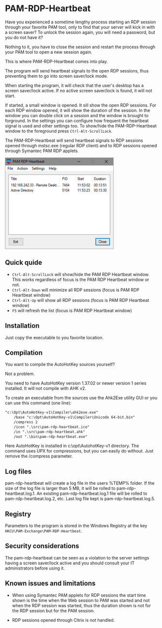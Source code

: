 # PAM-RDP-Heartbeat
Have you experienced a sometime lengthy process starting an RDP session through
your favorite PAM tool, only to find that your server will kick in with a screen
saver? To unlock the session again, you will need a password, but you do not
have it?

Nothing to it, you have to close the session and restart the process through
your PAM tool to open a new session again.

This is where PAM-RDP-Heartbeat comes into play.

The program will send heartbeat signals to the open RDP sessions, thus preventing
them to go into screen saver/lock mode.

When starting the program, it will check that the user's desktop has a screen
saver/lock active. If no active screen saver/lock is found, it will not start.

If started, a small window is opened. It sill show the open RDP sessions. For
each RDP window opened, it will show the duration of the session. In the window
you can double click on a session and the window is brought to forground. In the
settings you can configure how frequent the heartbeat signal is used and other
settings too. To show/hide the PAM-RDP-Heartbeat window to the foreground press
`Ctrl-Alt-ScrollLock`.

The PAM-RDP-Heartbeat will send heartbeat signals to RDP sessions opened through
mstsc.exe (regular RDP client) and to RDP sessions opened through Symantec PAM
RDP applets.

![PAM RDP Heartbear](/docs/pam-rdp-heartbeat.png)

## Quick quide
+ `Ctrl-Alt-ScrollLock` will show/hide the PAM RDP Heartbeat window. This works regardless of focus is the PAM RDP Heartbeat window or not.
+ `Ctrl-Alt-Down` will minimize all RDP sessions (focus is PAM RDP Heartbeat window)
+ `Ctrl-Alt-Up` will show all RDP sessions (focus is PAM RDP Heartbeat window)
+ `F5` will refresh the list (focus is PAM RDP Heartbeat window)

## Installation
Just copy the executable to you favorite location.

## Compilation
You want to compile the AutoHotKey sources yourself?

Not a problem.

You need to have AutoHotKey version 1.37.02 or newer version 1 series installed. It will not compile with AHK v2.

To create an executable from the sources use the Ahk2Exe utility GUI or you can
use this command (one line):

```
"c:\Opt\AutoHotKey-v1\Compiler\ahk2exe.exe"
    /base "c:\Opt\AutoHotKey-v1\Compiler\Unicode 64-bit.bin"
    /compress 2
    /icon ".\src\pam-rdp-heartbeat.ico"
    /in ".\src\pam-rdp-heartbeat.ahk"
    /out ".\bin\pam-rdp-heartbeat.exe"
```

Here AutoHotKey is installed in c:\opt\AutohotKey-v1 directory. The command
uses UPX for compressions, but you can easily do without. Just remove the /compress parameter.

## Log files
pam-rdp-heartbeat will create a log file in the users %TEMP% folder. If the size
of the log file is larger than 5 MB, it will be rolled to
pam-rdp-heartbeat.log.1. An existing pam-rdp-heartbeat.log.1 file will be rolled
to pam-rdp-heartbeat.log.2, etc. Last log file kept is pam-rdp-heartbeat.log.5.

## Registry
Parameters to the program is stored in the Windows Registry at the key
`HKCU\PAM-Exchange\PAM-RDP-Heartbeat`.

## Security considerations
The pam-rdp-heartbeat can be seen as a violation to the server settings having
a screen saver/lock active and you should consult your IT administrators before
using it.

## Known issues and limitations
+ When using Symantec PAM applets for RDP sessions the start time shown is the
time when the Web session to PAM was started and not when the RDP session was started,
thus the duration shown is not for the RDP session but for the PAM session.

+ RDP sessions opened through Citrix is not handled.
